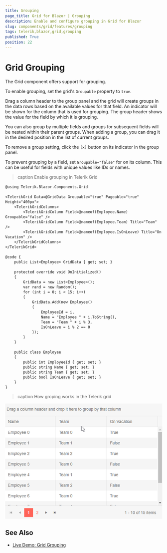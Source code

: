 ```yaml
---
title: Grouping
page_title: Grid for Blazor | Grouping
description: Enable and configure grouping in Grid for Blazor
slug: components/grid/features/grouping
tags: telerik,blazor,grid,grouping
published: True
position: 22
---
```


# Grid Grouping

The Grid component offers support for grouping.

To enable grouping, set the grid's `Groupable` property to `true`.

Drag a column header to the group panel and the grid will create groups in the data rows based on the available values for that field. An indicator will be shown for the column that is used for grouping. The group header shows the value for the field by which it is grouping.

You can also group by multiple fields and groups for subsequent fields will be nested within their parent groups. When adding a group, you can drag it in the desired position in the list of current groups.

To remove a group setting, click the `[x]` button on its indicator in the group panel.

To prevent grouping by a field, set `Groupable="false"` for on its column. This can be useful for fields with unique values like IDs or names.

>caption Enable grouping in Telerik Grid

````CSHTML
@using Telerik.Blazor.Components.Grid

<TelerikGrid Data=@GridData Groupable="true" Pageable="true" Height="400px">
    <TelerikGridColumns>
        <TelerikGridColumn Field=@nameof(Employee.Name) Groupable="false" />
        <TelerikGridColumn Field=@nameof(Employee.Team) Title="Team" />
        <TelerikGridColumn Field=@nameof(Employee.IsOnLeave) Title="On Vacation" />
    </TelerikGridColumns>
</TelerikGrid>

@code {
    public List<Employee> GridData { get; set; }

    protected override void OnInitialized()
    {
        GridData = new List<Employee>();
        var rand = new Random();
        for (int i = 0; i < 15; i++)
        {
            GridData.Add(new Employee()
            {
                EmployeeId = i,
                Name = "Employee " + i.ToString(),
                Team = "Team " + i % 3,
                IsOnLeave = i % 2 == 0
            });
        }
    }

    public class Employee
    {
        public int EmployeeId { get; set; }
        public string Name { get; set; }
        public string Team { get; set; }
        public bool IsOnLeave { get; set; }
    }
}
````

>caption How groping works in the Telerik grid

![](images/grouping-overview.gif)


## See Also

  * [Live Demo: Grid Grouping](https://demos.telerik.com/blazor-ui/grid/grouping)
   
  